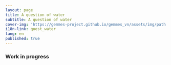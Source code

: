 ```yaml
---
layout: page
title: A question of water
subtitle: A question of water
cover-img: 'https://gemmes-project.github.io/gemmes_vn/assets/img/path.jpg'
i18n-link: quest_water
lang: en
published: true
---
```


### Work in progress